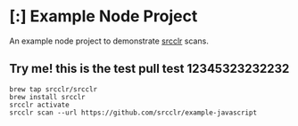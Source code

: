 # [:] Example Node Project

An example node project to demonstrate [srcclr](https://www.srcclr.com) scans.


## Try me! this is the test pull test 12345323232232


```
brew tap srcclr/srcclr
brew install srcclr
srcclr activate
srcclr scan --url https://github.com/srcclr/example-javascript
```
